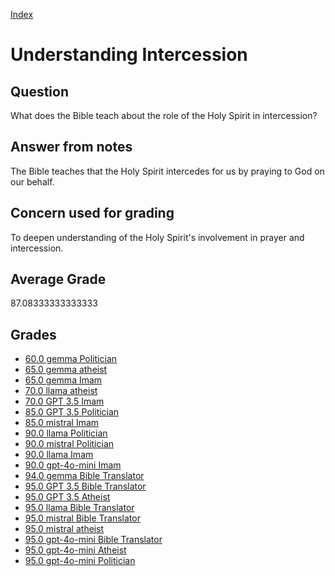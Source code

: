 
[Index](../../index.md)
# Understanding Intercession
## Question
What does the Bible teach about the role of the Holy Spirit in intercession?

## Answer from notes
The Bible teaches that the Holy Spirit intercedes for us by praying to God on our behalf.

## Concern used for grading
To deepen understanding of the Holy Spirit's involvement in prayer and intercession.

## Average Grade
87.08333333333333

## Grades
 * [60.0 gemma Politician](../answers/gemma_Politician/Understanding_Intercession.md)
 * [65.0 gemma atheist](../answers/gemma_atheist/Understanding_Intercession.md)
 * [65.0 gemma Imam](../answers/gemma_Imam/Understanding_Intercession.md)
 * [70.0 llama atheist](../answers/llama_atheist/Understanding_Intercession.md)
 * [70.0 GPT 3.5 Imam](../answers/GPT_3.5_Imam/Understanding_Intercession.md)
 * [85.0 GPT 3.5 Politician](../answers/GPT_3.5_Politician/Understanding_Intercession.md)
 * [85.0 mistral Imam](../answers/mistral_Imam/Understanding_Intercession.md)
 * [90.0 llama Politician](../answers/llama_Politician/Understanding_Intercession.md)
 * [90.0 mistral Politician](../answers/mistral_Politician/Understanding_Intercession.md)
 * [90.0 llama Imam](../answers/llama_Imam/Understanding_Intercession.md)
 * [90.0 gpt-4o-mini Imam](../answers/gpt-4o-mini_Imam/Understanding_Intercession.md)
 * [94.0 gemma Bible Translator](../answers/gemma_Bible_Translator/Understanding_Intercession.md)
 * [95.0 GPT 3.5 Bible Translator](../answers/GPT_3.5_Bible_Translator/Understanding_Intercession.md)
 * [95.0 GPT 3.5 Atheist](../answers/GPT_3.5_Atheist/Understanding_Intercession.md)
 * [95.0 llama Bible Translator](../answers/llama_Bible_Translator/Understanding_Intercession.md)
 * [95.0 mistral Bible Translator](../answers/mistral_Bible_Translator/Understanding_Intercession.md)
 * [95.0 mistral atheist](../answers/mistral_atheist/Understanding_Intercession.md)
 * [95.0 gpt-4o-mini Bible Translator](../answers/gpt-4o-mini_Bible_Translator/Understanding_Intercession.md)
 * [95.0 gpt-4o-mini Atheist](../answers/gpt-4o-mini_Atheist/Understanding_Intercession.md)
 * [95.0 gpt-4o-mini Politician](../answers/gpt-4o-mini_Politician/Understanding_Intercession.md)
